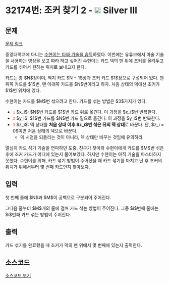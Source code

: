 # 32174번: 조커 찾기 2 - <img src="https://static.solved.ac/tier_small/8.svg" style="height:20px" /> Silver III

<!-- performance -->

<!-- 문제 제출 후 깃허브에 푸시를 했을 때 제출한 코드의 성능이 입력될 공간입니다.-->

<!-- end -->

## 문제

[문제 링크](https://boj.kr/32174)


<p>중앙대학교에 다니는 <a href="/problem/24393">수현이는 타짜 기술을 습득</a>하였다. 이번에는 유튜브에서 마술 기술을 사용하는 영상을 보고 따라 하고 싶어진 수현이는 카드 덱의 맨 위에 조커를 올려두고 카드를 섞어서 원하는 위치로 보내고자 한다.</p>

<p>카드는 총 $N$장이며, 백지 카드 $N − 1$장과 조커 카드 $1$장으로 구성되어 있다. 맨 위쪽 카드를 $1$번, 맨 아래쪽 카드를 $N$번이라고 하자. 처음 상태의 덱에선 조커가 $1$번 위치에 있다.</p>

<p>수현이는 카드를 $M$번 섞으려고 한다. 카드를 섞는 방법은 $3$가지가 있다.</p>

<ul>
<li><span style="color:#e74c3c;"><code>1</code></span> $x_i$: $N$번 카드를 $1$번 카드 위로 옮긴다. 이 과정을 $x_i$번 반복한다.</li>
<li><span style="color:#e74c3c;"><code>2</code></span> $y_i$: $1$번 카드를 $N$번 카드 밑으로 옮긴다. 이 과정을 $y_i$번 반복한다.</li>
<li><span style="color:#e74c3c;"><code>3</code></span> $z_i$: 덱 상태를 <strong>처음 상태 이후 $z_i$번 섞은 뒤의 덱 상태</strong>로 바꾼다. 단, $z_i = 0$이면 처음 상태의 덱으로 바꾼다.
<ul>
<li>덱 시점을 되돌리는 것이 아니라, 덱 상태만 바꾸는 것임에 유의하라. </li>
</ul>
</li>
</ul>

<p>열심히 카드 섞기 기술을 연마하던 도중, 친구가 찾아와 수현이에게 카드를 $M$번 섞은 후에 조커 카드가 어디에 있는지 물어보았다. 하지만 수현이는 아직 기술을 마스터하지 못했다. 수현이를 위해, 카드 섞기 방법이 주어졌을 때 카드 섞기를 마치고 난 후 조커의 위치가 위에서부터 몇 번째 카드인지 찾아보자.</p>



## 입력


<p>첫 번째 줄에 $N$과 $M$이 공백으로 구분되어 주어진다.</p>

<p>그다음 줄부터 $M$개의 줄에 걸쳐 카드 섞는 방법이 주어진다. 그중 $i$번째 줄에는 $i$번째 카드 섞는 방법이 주어진다.</p>



## 출력


<p>카드 섞기를 완료했을 때 조커가 덱의 맨 위에서 몇 번째에 있는지 출력한다.</p>



## 소스코드

[소스코드 보기](조커%20찾기%202.cpp)